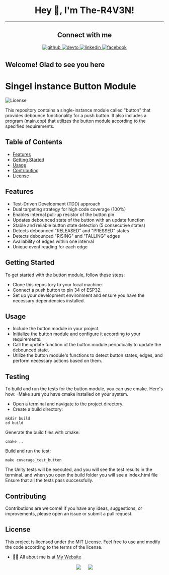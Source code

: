 # <div align="center">Hey 👋, I'm The-R4V3N!</div>  

----

## <div align="center"> Connect with me  

<div align="center">
 <a href="https://github.com/The-R4V3N" target="_blank">
<img src=https://img.shields.io/badge/github-%2324292e.svg?&style=for-the-badge&logo=github&logoColor=white alt=github style="margin-bottom: 5px;" />
<a href="https://dev.to/ther4v3n" target="_blank">
<img src=https://img.shields.io/badge/dev.to-%2308090A.svg?&style=for-the-badge&logo=dev.to&logoColor=white alt=devto style="margin-bottom: 5px;" />
</a>
<a href="https://linkedin.com/in/oliver-joisten" target="_blank">
<img src=https://img.shields.io/badge/linkedin-%231E77B5.svg?&style=for-the-badge&logo=linkedin&logoColor=white alt=linkedin style="margin-bottom: 5px;" />
</a>
<a href="https://www.facebook.com/oliver.joisten" target="_blank">
<img src=https://img.shields.io/badge/facebook-%232E87FB.svg?&style=for-the-badge&logo=facebook&logoColor=white alt=facebook style="margin-bottom: 5px;" />
</a>

</a>  
</div>
 
## Welcome! Glad to see you here  

# Singel instance Button Module
 
 ![License](https://img.shields.io/badge/license-MIT-blue.svg)

This repository contains a single-instance module called "button" that provides debounce functionality for a push button. It also includes a program (main.cpp) that utilizes the button module according to the specified requirements.
  
## Table of Contents

- [Features](#features)
- [Getting Started](#getting-started)
- [Usage](#usage)
- [Contributing](#contributing)
- [License](#license)

## Features
- Test-Driven Development (TDD) approach
- Dual targeting strategy for high code coverage (100%)
- Enables internal pull-up resistor of the button pin
- Updates debounced state of the button with an update function
- Stable and reliable button state detection (5 consecutive states)
- Detects debounced "RELEASED" and "PRESSED" states
- Detects debounced "RISING" and "FALLING" edges
- Availability of edges within one interval
- Unique event reading for each edge

## Getting Started
  To get started with the button module, follow these steps:

  - Clone this repository to your local machine.
  - Connect a push button to pin 34 of ESP32.
  - Set up your development environment and ensure you have the necessary dependencies installed.
  
## Usage
- Include the button module in your project.
- Initialize the button module and configure it according to your requirements.
- Call the update function of the button module periodically to update the debounced state.
- Utilize the button module's functions to detect button states, edges, and perform necessary actions based on them.

 ## Testing
 To build and run the tests for the button module, you can use cmake. Here's how:
 -Make sure you have cmake installed on your system.
- Open a terminal and navigate to the project directory.
- Create a build directory:
 
 ```
 mkdir build
 cd build
 ```
 Generate the build files with cmake:

 ```
 cmake ..
```
 Build and run the test:
 
 ```
 make coverage_test_button
 ```
 The Unity tests will be executed, and you will see the test results in the terminal. and when you open the build folder you will see a index.html file  Ensure that all the tests pass successfully.
 
## Contributing
Contributions are welcome! If you have any ideas, suggestions, or improvements, please open an issue or submit a pull request.

## License
This project is licensed under the MIT License. Feel free to use and modify the code according to the terms of the license.
  
- 👨‍💻 All about me is at [My Website](https://www.oliver-joisten.se/)

<div align="center">
<img src="https://komarev.com/ghpvc/?username=the-r4v3n&&style=flat-square" align="center" />
&emsp;
<a href="https://paypal.me/paypal.me/TheR4V3N" target="_blank" style="display: inline-block;">
<img src="https://img.shields.io/badge/Donate-PayPal-blue.svg?style=flat-square&logo=paypal" align="center"/>
  
